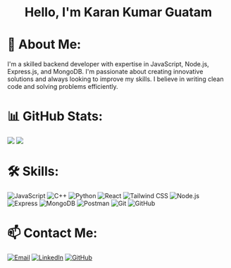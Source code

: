 <h1 align="center"> Hello, I'm Karan Kumar Guatam </h1>


<h1>💫 About Me:</h1>
<p>
 I'm a skilled backend developer with expertise in JavaScript, Node.js, Express.js, and MongoDB. I'm passionate about creating innovative solutions and always looking to improve my skills. I believe in writing clean code and solving problems efficiently.
</p>

# 📊 GitHub Stats:
<p align="left">
  <img src="https://github-readme-stats.vercel.app/api?username=gautamkaran&theme=dracula&show_icons=true&hide_border=false&count_private=true"> 
  <img src="https://github-readme-stats.vercel.app/api/top-langs/?username=gautamkaran&theme=dracula&show_icons=true&hide_border=false&layout=compact">
</p>

# 🛠 Skills:

<div align="start">
    <img src="https://img.shields.io/badge/-javascript-05122A?style=flat-square&logo=javascript&color=353535" alt="JavaScript">
    <img src="https://img.shields.io/badge/-C%2B%2B-05122A?style=flat-square&logo=c%2B%2B&color=353535" alt="C++">
    <img src="https://img.shields.io/badge/-python-05122A?style=flat-square&logo=python&color=353535" alt="Python">
    <img src="https://img.shields.io/badge/-React-05122A?style=flat-square&logo=React&color=353535" alt="React">
    <img src="https://img.shields.io/badge/-tailwind%20css-05122A?style=flat-square&logo=tailwind-css&color=353535" alt="Tailwind CSS">
    <img src="https://img.shields.io/badge/-node.js-05122A?style=flat-square&logo=node.js&color=353535" alt="Node.js">
    <img src="https://img.shields.io/badge/-express-05122A?style=flat-square&logo=express&color=353535" alt="Express">
    <img src="https://img.shields.io/badge/-mongodb-05122A?style=flat-square&logo=mongodb&color=353535" alt="MongoDB">
    <img src="https://img.shields.io/badge/-postman-05122A?style=flat-square&logo=postman&color=353535" alt="Postman">
    <img src="https://img.shields.io/badge/-git-05122A?style=flat-square&logo=git&color=353535" alt="Git">
    <img src="https://img.shields.io/badge/-github-05122A?style=flat-square&logo=github&color=353535" alt="GitHub">
</div>


# 📫 Contact Me:

<p alt="contact me">
  <a href="mailto:karankumargautam.dev@gmail.com"><img src="https://img.shields.io/badge/Email-D14836?style=for-the-badge&logo=gmail&logoColor=white" alt="Email"></a>
  <a href="https://gautamkaran.notion.site/NGT-28d96f891f6e80b0added5ad4fb12c68?pvs=73"><img src="https://img.shields.io/badge/LinkedIn-0A66C2?style=for-the-badge&logo=linkedin&logoColor=white" alt="LinkedIn"></a>
  <a href="https://github.com/gautamkaran"><img src="https://img.shields.io/badge/GitHub-181717?style=for-the-badge&logo=github&logoColor=white" alt="GitHub"></a>
</p>
